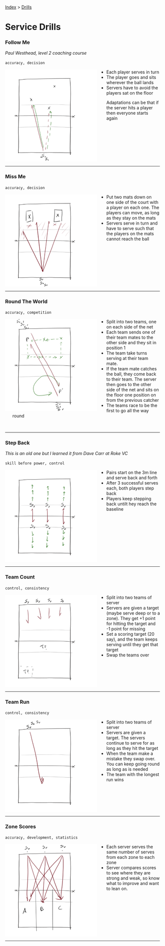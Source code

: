 [Index](../../README.md) > [Drills](./../Drills.md)

# Service Drills

### Follow Me

_Paul Westhead, level 2 coaching course_

`accuracy, decision`

<img alt="Serve, sit where it landed, next server must avoid people sat down" width="300" src="./images/Follow-Me.png" align="left" style="margin: 0px 30px 0px 0px;" />

- Each player serves in turn
- The player goes and sits wherever the ball lands
- Servers have to avoid the players sat on the floor

Adaptations can be that if the server hits a player then everyone starts again

<br clear="left"/>

---

### Miss Me

`accuracy, decision`

<img alt="Serving at gaps between players" width="300" src="./images/Miss-Me.png" align="left" style="margin: 0px 30px 0px 0px;" />

- Put two mats down on one side of the court with a player on each one.  The players can move, as long as they stay on the mats
- Servers serve in turn and have to serve such that the players on the mats cannot reach the ball

<br clear="left"/>

---

### Round The World

`accuracy, competition`

<img alt="Serve to a team mate at each position" width="300" src="./images/Round-The-World.png" align="left" style="margin: 0px 30px 0px 0px;" />

- Split into two teams, one on each side of the net
- Each team sends one of their team mates to the other side and they sit in position 1
- The team take turns serving at their team mate.
- If the team mate catches the ball, they come back to their team.  The server then goes to the other side of the net and sits on the floor one position on from the previous catcher
- The teams race to be the first to go all the way round

<br clear="left"/>

---

### Step Back

_This is an old one but I learned it from Dave Carr at Roke VC_

`skill before power, control`

<img alt="Server start close and step back on success" width="300" src="./images/Step-Back.png" align="left" style="margin: 0px 30px 0px 0px;" />

- Pairs start on the 3m line and serve back and forth
- After 3 successful serves each, both players step back
- Players keep stepping back untilt hey reach the baseline

<br clear="left"/>

---

### Team Count

`control, consistency`

<img alt="Teams of servers compete for consistency" width="300" src="./images/Team-Count.png" align="left" style="margin: 0px 30px 0px 0px;" />

- Split into two teams of server
- Servers are given a target (maybe serve deep or to a zone).  They get +1 point for hitting the target and -1 point for missing
- Set a scoring target (20 say), and the team keeps serving until they get that target
- Swap the teams over

<br clear="left"/>

---

### Team Run

`control, consistency`

<img alt="Teams of server compete for the longest run of consistency" width="300" src="./images/Team-Run.png" align="left" style="margin: 0px 30px 0px 0px;" />

- Split into two teams of server
- Servers are given a target.  The servers continue to serve for as long as they hit the target
- When the team make a mistake they swap over.  You can keep going round as long as is needed
- The team with the longest run wins

<br clear="left"/>

---

### Zone Scores

`accuracy, development, statistics`

<img alt="Serving from 3 zones to 3 zones" width="300" src="./images/Zone-Scores.png" align="left" style="margin: 0px 30px 0px 0px;" />

- Each server serves the same number of serves from each zone to each zone
- Server compares scores to see where they are strong and weak, so know what to improve and want to lean on.

<br clear="left"/>

---
